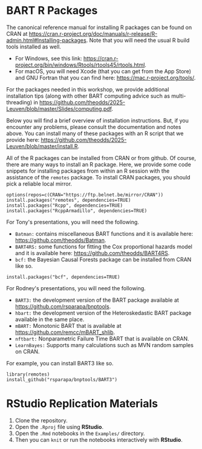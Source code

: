 
# BART R Packages

The canonical reference manual for installing R packages can be found on CRAN at
<https://cran.r-project.org/doc/manuals/r-release/R-admin.html#Installing-packages>.
Note that you will need the usual R build tools installed as well.

- For Windows, see this link: <https://cran.r-project.org/bin/windows/Rtools/rtools45/rtools.html>.
- For macOS, you will need Xcode (that you can get from the App Store) and
  GNU Fortran that you can find here: 
  <https://mac.r-project.org/tools/>.

For the packages needed in this workshop, we provide additional installation tips (along with other BART computing advice such as multi-threading) in
<https://github.com/theodds/2025-Leuven/blob/master/Slides/computing.pdf>. 

Below you will find a brief overview of installation instructions. But, if you
encounter any problems, please consult the documentation and notes above. 
You can install many of these packages with an R script that we provide here:
<https://github.com/theodds/2025-Leuven/blob/master/install.R>.

All of the R packages can be installed from CRAN or from github.  Of course,
there are many ways to install an R package.  Here, we provide some
code snippets for installing packages from within an R session with
the assistance of the `remotes` package.  To install CRAN packages, 
you should pick a reliable local mirror.

```
options(repos=c(CRAN="https://ftp.belnet.be/mirror/CRAN"))
install.packages("remotes", dependencies=TRUE)
install.packages("Rcpp", dependencies=TRUE)
install.packages("RcppArmadillo", dependencies=TRUE)
```

For Tony's presentations, you will need the following.

- `Batman:` contains miscellaneous BART functions and it is available here: <https://github.com/theodds/Batman>.
- `BART4RS:` some functions for fitting the Cox proportional hazards
   model and it is available here: <https://github.com/theodds/BART4RS>.
- `bcf:` the Bayesian Causal Forests package can be installed from CRAN like so.

```
install.packages("bcf", dependencies=TRUE)
```

For Rodney's presentations, you will need the following.
- `BART3:` the development version of the BART package available at
<https://github.com/rsparapa/bnptools>.
- `hbart:` the development version of the Heteroskedastic BART
package available in the same place.
- `mBART:` Monotonic BART that is available at <https://github.com/remcc/mBART_shlib>.
- `nftbart:` Nonparametric Failure Time BART that is available on CRAN.
- `LearnBayes:` Supports many calculations such as MVN random samples on CRAN.

For example, you can install BART3 like so.

```
library(remotes)
install_github("rsparapa/bnptools/BART3")
```

# **RStudio** Replication Materials

1. Clone the repository.
2. Open the `.Rproj` file using **RStudio**.
3. Open the `.Rmd` notebooks in the `Examples/` directory.
4. Then you can `knit` or run the notebooks interactively with **RStudio**.
